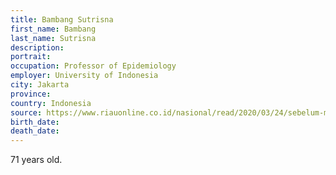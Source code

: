```yaml
---
title: Bambang Sutrisna
first_name: Bambang
last_name: Sutrisna
description: 
portrait: 
occupation: Professor of Epidemiology
employer: University of Indonesia
city: Jakarta
province: 
country: Indonesia
source: https://www.riauonline.co.id/nasional/read/2020/03/24/sebelum-meninggal-akibat-covid-19-prof-bambang-sutrisna-telpon-anak-karena-sesak-nafas
birth_date: 
death_date: 
---
```


71 years old.